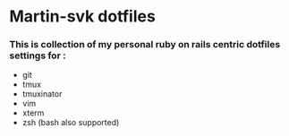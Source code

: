 Martin-svk dotfiles
=========

### This is collection of my personal ruby on rails centric dotfiles settings for :

* git
* tmux
* tmuxinator
* vim
* xterm
* zsh (bash also supported)
